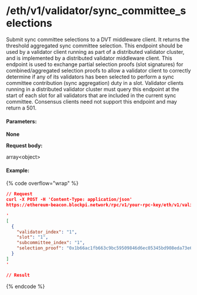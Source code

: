 # /eth/v1/validator/sync\_committee\_selections

Submit sync committee selections to a DVT middleware client. It returns the threshold aggregated sync committee selection. This endpoint should be used by a validator client running as part of a distributed validator cluster, and is implemented by a distributed validator middleware client. This endpoint is used to exchange partial selection proofs (slot signatures) for combined/aggregated selection proofs to allow a validator client to correctly determine if any of its validators has been selected to perform a sync committee contribution (sync aggregation) duty in a slot. Validator clients running in a distributed validator cluster must query this endpoint at the start of each slot for all validators that are included in the current sync committee. Consensus clients need not support this endpoint and may return a 501.

#### Parameters:

**None**

**Request body:**

array\<object>

#### Example:

{% code overflow="wrap" %}
```json
// Request
curl -X POST -H 'Content-Type: application/json' 
https://ethereum-beacon.blockpi.network/rpc/v1/your-rpc-key/eth/v1/validator/beacon_committee_selections

'
[
  {
    "validator_index": "1",
    "slot": "1",
    "subcommittee_index": "1",
    "selection_proof": "0x1b66ac1fb663c9bc59509846d6ec05345bd908eda73e670af888da41af171505cc411d61252fb6cb3fa0017b679f8bb2305b26a285fa2737f175668d0dff91cc1b66ac1fb663c9bc59509846d6ec05345bd908eda73e670af888da41af171505"
  }
]
'

// Result

```
{% endcode %}
